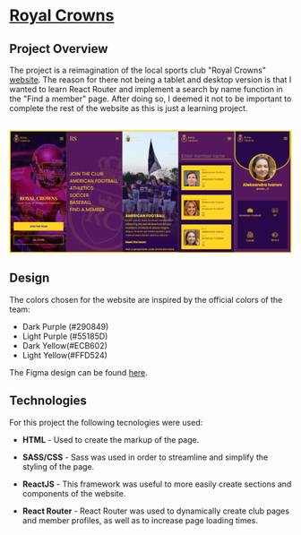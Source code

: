 <a href="http://odsrca.rf.gd/"><h1>Royal Crowns</h1></a>
<h2>Project Overview</h2>
<p>The project is a reimagination of the local sports club "Royal Crowns" <a href="http://kraljevskekrune.weebly.com/">website</a>.
   The reason for there not being a tablet and desktop version is that I wanted to learn React Router and implement a search by name function in the "Find a member" page. After doing so,
    I deemed it not to be important to complete the rest of the website as this is just a learning project.
</p>
<br/>
<img src="./src/img/rc_readmeImg.png">
<h2>Design</h2>
<p>The colors chosen for the website are inspired by the official colors of the team:</p>
<ul>
    <li>Dark Purple (#290849)</li>
    <li>Light Purple (#55185D)</li>
    <li>Dark Yellow(#ECB602)</li>
    <li>Light Yellow(#FFD524)</li>
</ul>

<p>The Figma design can be found <a href="https://www.figma.com/file/Qt6dEoOavicSLNz7yfrgTV/Royal-Crowns-Kraljevo?node-id=0%3A1">here</a>.</p>
<h2>Technologies</h2>
<p>For this project the following tecnologies were used:</p>
<ul>
    <li><p><span style="font-weight: bold">HTML</span> - Used to create the markup of the page.</p>
    </li>
        <li><p><span style="font-weight: bold">SASS/CSS</span> - Sass was used in order to streamline and simplify the styling of the page.</p>
    </li>
        </li>
        <li><p><span style="font-weight: bold">ReactJS</span> - This framework was useful to more easily create sections and components of the website.</p>
    </li>
    <li><p><span style="font-weight: bold">React Router</span> - React Router was used to dynamically create club pages and member profiles, as well as to increase page loading times.</p>
    </li>

</ul>
